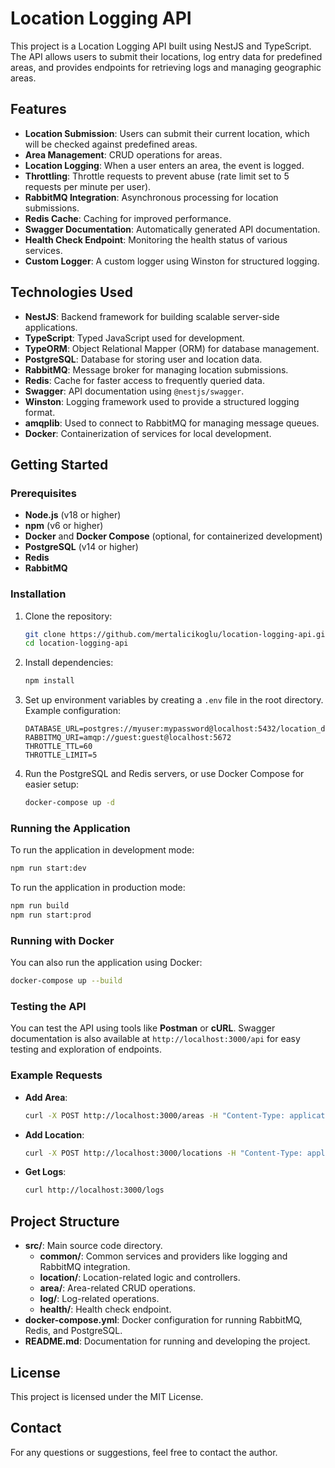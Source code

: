 # Location Logging API

This project is a Location Logging API built using NestJS and TypeScript. The API allows users to submit their locations, log entry data for predefined areas, and provides endpoints for retrieving logs and managing geographic areas.

## Features
- **Location Submission**: Users can submit their current location, which will be checked against predefined areas.
- **Area Management**: CRUD operations for areas.
- **Location Logging**: When a user enters an area, the event is logged.
- **Throttling**: Throttle requests to prevent abuse (rate limit set to 5 requests per minute per user).
- **RabbitMQ Integration**: Asynchronous processing for location submissions.
- **Redis Cache**: Caching for improved performance.
- **Swagger Documentation**: Automatically generated API documentation.
- **Health Check Endpoint**: Monitoring the health status of various services.
- **Custom Logger**: A custom logger using Winston for structured logging.

## Technologies Used
- **NestJS**: Backend framework for building scalable server-side applications.
- **TypeScript**: Typed JavaScript used for development.
- **TypeORM**: Object Relational Mapper (ORM) for database management.
- **PostgreSQL**: Database for storing user and location data.
- **RabbitMQ**: Message broker for managing location submissions.
- **Redis**: Cache for faster access to frequently queried data.
- **Swagger**: API documentation using `@nestjs/swagger`.
- **Winston**: Logging framework used to provide a structured logging format.
- **amqplib**: Used to connect to RabbitMQ for managing message queues.
- **Docker**: Containerization of services for local development.

## Getting Started

### Prerequisites
- **Node.js** (v18 or higher)
- **npm** (v6 or higher)
- **Docker** and **Docker Compose** (optional, for containerized development)
- **PostgreSQL** (v14 or higher)
- **Redis**
- **RabbitMQ**

### Installation
1. Clone the repository:
   ```bash
   git clone https://github.com/mertalicikoglu/location-logging-api.git
   cd location-logging-api
   ```

2. Install dependencies:
   ```bash
   npm install
   ```

3. Set up environment variables by creating a `.env` file in the root directory. Example configuration:
   ```env
   DATABASE_URL=postgres://myuser:mypassword@localhost:5432/location_data
   RABBITMQ_URI=amqp://guest:guest@localhost:5672
   THROTTLE_TTL=60
   THROTTLE_LIMIT=5
   ```

4. Run the PostgreSQL and Redis servers, or use Docker Compose for easier setup:
   ```bash
   docker-compose up -d
   ```

### Running the Application
To run the application in development mode:
```bash
npm run start:dev
```

To run the application in production mode:
```bash
npm run build
npm run start:prod
```

### Running with Docker
You can also run the application using Docker:
```bash
docker-compose up --build
```

### Testing the API
You can test the API using tools like **Postman** or **cURL**. Swagger documentation is also available at `http://localhost:3000/api` for easy testing and exploration of endpoints.

### Example Requests
- **Add Area**:
  ```bash
  curl -X POST http://localhost:3000/areas -H "Content-Type: application/json" -d '{"name": "Kadikoy Beach", "latitude": 40.991728, "longitude": 29.025716, "radius": 400}'
  ```

- **Add Location**:
  ```bash
  curl -X POST http://localhost:3000/locations -H "Content-Type: application/json" -d '{"userId": "user1", "latitude": 40.991728, "longitude": 29.025716}'
  ```

- **Get Logs**:
  ```bash
  curl http://localhost:3000/logs
  ```

## Project Structure
- **src/**: Main source code directory.
  - **common/**: Common services and providers like logging and RabbitMQ integration.
  - **location/**: Location-related logic and controllers.
  - **area/**: Area-related CRUD operations.
  - **log/**: Log-related operations.
  - **health/**: Health check endpoint.
- **docker-compose.yml**: Docker configuration for running RabbitMQ, Redis, and PostgreSQL.
- **README.md**: Documentation for running and developing the project.


## License
This project is licensed under the MIT License.

## Contact
For any questions or suggestions, feel free to contact the author.

